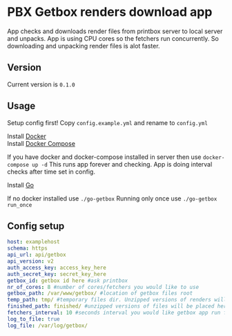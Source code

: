 # PBX Getbox renders download app

App checks and downloads render files from printbox server to local server and unpacks.
App is using CPU cores so the fetchers run concurrently. So downloading and unpacking render files is alot faster.

## Version

Current version is ```0.1.0```

## Usage

Setup config first! Copy ```config.example.yml``` and rename to ```config.yml```

Install [Docker](https://docs.docker.com/install/)  
Install [Docker Compose](https://docs.docker.com/compose/install/)  

If you have docker and docker-compose installed in server then use ```docker-compose up -d```
This runs app forever and checking. App is doing interval checks after time set in config.

Install [Go](https://golang.org/doc/install)  

If no docker installed use ```./go-getbox```
Running only once use ```./go-getbox run_once```

## Config setup

```yml
host: examplehost
schema: https
api_url: api/getbox
api_version: v2
auth_access_key: access_key_here
auth_secret_key: secret_key_here
getbox_id: getbox id here #ask printbox
nr_of_cores: 8 #number of cores/fetchers you would like to use
getbox_path: /var/www/getbox/ #location of getbox files root
temp_path: tmp/ #temporary files dir. Unzipped versions of renders will be downloaded here
finished_path: finished/ #unzipped versions of files will be placed here
fetchers_interval: 10 #seconds interval you would like getbox app run fetchers
log_to_file: true
log_file: /var/log/getbox/
```